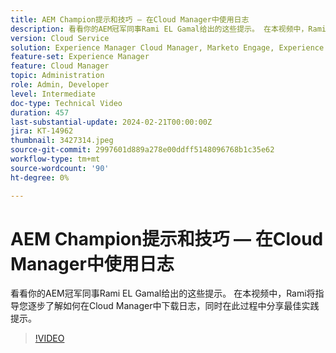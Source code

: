 ```yaml
---
title: AEM Champion提示和技巧 — 在Cloud Manager中使用日志
description: 看看你的AEM冠军同事Rami EL Gamal给出的这些提示。 在本视频中，Rami将指导您逐步了解如何在Cloud Manager中下载日志，同时在此过程中分享最佳实践提示。
version: Cloud Service
solution: Experience Manager Cloud Manager, Marketo Engage, Experience Manager
feature-set: Experience Manager
feature: Cloud Manager
topic: Administration
role: Admin, Developer
level: Intermediate
doc-type: Technical Video
duration: 457
last-substantial-update: 2024-02-21T00:00:00Z
jira: KT-14962
thumbnail: 3427314.jpeg
source-git-commit: 2997601d889a278e00ddff5148096768b1c35e62
workflow-type: tm+mt
source-wordcount: '90'
ht-degree: 0%

---
```



# AEM Champion提示和技巧 — 在Cloud Manager中使用日志

看看你的AEM冠军同事Rami EL Gamal给出的这些提示。 在本视频中，Rami将指导您逐步了解如何在Cloud Manager中下载日志，同时在此过程中分享最佳实践提示。

>[!VIDEO](https://video.tv.adobe.com/v/3427492/?learn=on)
